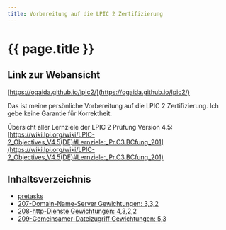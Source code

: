 ```yaml
---
title: Vorbereitung auf die LPIC 2 Zertifizierung
---
```


# {{ page.title }}

## Link zur Webansicht

[https://ogaida.github.io/lpic2/](https://ogaida.github.io/lpic2/)

Das ist meine persönliche Vorbereitung auf die LPIC 2 Zertifizierung. Ich gebe keine Garantie für Korrektheit.

Übersicht aller Lernziele der LPIC 2 Prüfung Version 4.5: [https://wiki.lpi.org/wiki/LPIC-2_Objectives_V4.5(DE)#Lernziele:_Pr.C3.BCfung_201](https://wiki.lpi.org/wiki/LPIC-2_Objectives_V4.5(DE)#Lernziele:_Pr.C3.BCfung_201)

## Inhaltsverzeichnis

- [pretasks](./pretasks.html)
- [207-Domain-Name-Server Gewichtungen: 3,3,2](./207-Domain-Name-Server.html)
- [208-http-Dienste Gewichtungen: 4,3,2,2](./208-http-Dienste.html)
- [209-Gemeinsamer-Dateizugriff Gewichtungen: 5,3](./209-Gemeinsamer-Dateizugriff.html)
